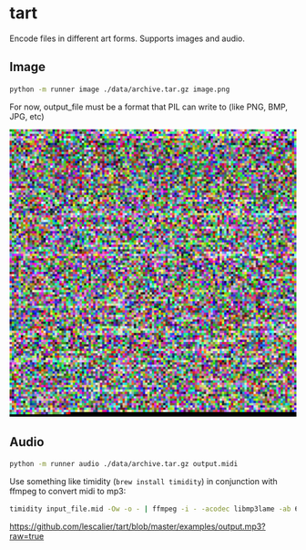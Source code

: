 # tart

Encode files in different art forms. Supports images and audio.

## Image

```sh
python -m runner image ./data/archive.tar.gz image.png
```

For now, output_file must be a format that PIL can write to (like PNG, BMP, JPG, etc)

![Image Example](examples/output.png?raw=true "For example")


## Audio

```sh
python -m runner audio ./data/archive.tar.gz output.midi
```

Use something like timidity (`brew install timidity`) in conjunction with ffmpeg to convert midi to mp3:

```sh
timidity input_file.mid -Ow -o - | ffmpeg -i - -acodec libmp3lame -ab 64k output_file.mp3
```

https://github.com/lescalier/tart/blob/master/examples/output.mp3?raw=true
